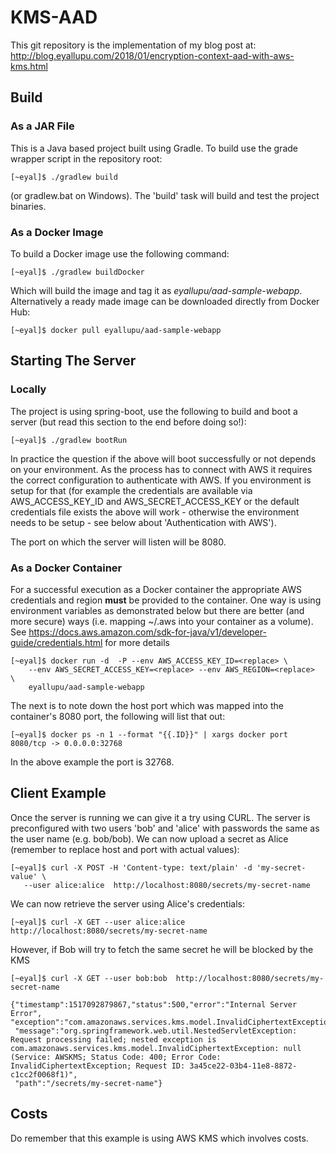 # KMS-AAD

This git repository is the implementation of my blog post at: http://blog.eyallupu.com/2018/01/encryption-context-aad-with-aws-kms.html


## Build

### As a JAR File
This is a Java based project built using Gradle. To build use the grade wrapper script in the repository root:

```shell
[~eyal]$ ./gradlew build
```

(or gradlew.bat on Windows). The 'build' task will build and test the project binaries. 

### As a Docker Image
To build a Docker image use the following command:
```shell
[~eyal]$ ./gradlew buildDocker
```
Which will build the image and tag it as *eyallupu/aad-sample-webapp*. Alternatively a ready made  image can be downloaded directly from Docker Hub:
```shell
[~eyal]$ docker pull eyallupu/aad-sample-webapp
```

## Starting The Server
### Locally
The project is using spring-boot, use the following to build and boot a server (but read this section to the end before doing so!):
```shell
[~eyal]$ ./gradlew bootRun
```

In practice the question if the above will boot successfully or not depends on your environment. As the process has to connect
with AWS it requires the correct configuration to authenticate with AWS. If you environment is setup for that (for example
the credentials are available via AWS\_ACCESS\_KEY\_ID and AWS\_SECRET\_ACCESS\_KEY or the default credentials file exists 
the above will work - otherwise the environment needs to be setup - see below about 'Authentication with AWS').

The port on which the server will listen will be 8080.

### As a Docker Container
For a successful execution as a Docker container the appropriate AWS credentials and region **must** be provided to the container. One way
is using environment variables as demonstrated below but there are better (and more secure) ways (i.e. mapping ~/.aws into your container
as a volume). See https://docs.aws.amazon.com/sdk-for-java/v1/developer-guide/credentials.html for more details 
```shell
[~eyal]$ docker run -d  -P --env AWS_ACCESS_KEY_ID=<replace> \
    --env AWS_SECRET_ACCESS_KEY=<replace> --env AWS_REGION=<replace>  \
    eyallupu/aad-sample-webapp
```

The next is to note down the host port which was mapped into the container's 8080 port, the following will list that out:
```shell
[~eyal]$ docker ps -n 1 --format "{{.ID}}" | xargs docker port
8080/tcp -> 0.0.0.0:32768
``` 
In the above example the port is 32768.

## Client Example
Once the server is running we can give it a try using CURL. The server is preconfigured with two users 'bob' and 'alice' with passwords
the same as the user name (e.g. bob/bob). We can now upload a secret as Alice (remember to replace host and port with actual values):

```shell
[~eyal]$ curl -X POST -H 'Content-type: text/plain' -d 'my-secret-value' \
   --user alice:alice  http://localhost:8080/secrets/my-secret-name
```

We can now retrieve the server using Alice's credentials:

```shell
[~eyal]$ curl -X GET --user alice:alice  http://localhost:8080/secrets/my-secret-name
```

However, if Bob will try to fetch the same secret he will be blocked by the KMS

```shell
[~eyal]$ curl -X GET --user bob:bob  http://localhost:8080/secrets/my-secret-name

{"timestamp":1517092879867,"status":500,"error":"Internal Server Error",
"exception":"com.amazonaws.services.kms.model.InvalidCiphertextException",
 "message":"org.springframework.web.util.NestedServletException: Request processing failed; nested exception is com.amazonaws.services.kms.model.InvalidCiphertextException: null (Service: AWSKMS; Status Code: 400; Error Code: InvalidCiphertextException; Request ID: 3a45ce22-03b4-11e8-8872-c1cc2f0068f1)",
 "path":"/secrets/my-secret-name"}
```

## Costs
Do remember that this example is using AWS KMS which involves costs.
